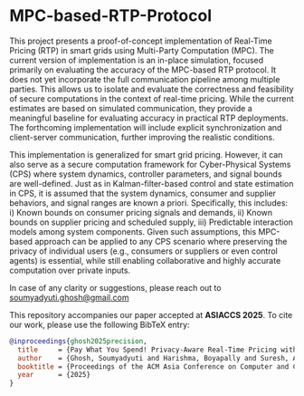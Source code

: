 # MPC-based-RTP-Protocol

This project presents a proof-of-concept implementation of Real-Time Pricing (RTP) in smart grids using Multi-Party Computation (MPC). The current version of implementation is an in-place simulation, focused primarily on evaluating the accuracy of the MPC-based RTP protocol. It does not yet incorporate the full communication pipeline among multiple parties. This allows us to isolate and evaluate the correctness and feasibility of secure computations in the context of real-time pricing. While the current estimates are based on simulated communication, they provide a meaningful baseline for evaluating accuracy in practical RTP deployments. The forthcoming implementation will include explicit synchronization and client-server communication, further improving the realistic conditions.

This implementation is generalized for smart grid pricing. However, it can also serve as a secure computation framework for Cyber-Physical Systems (CPS) where system dynamics, controller parameters, and signal bounds are well-defined. Just as in Kalman-filter-based control and state estimation in CPS, it is assumed that the system dynamics, consumer and supplier behaviors, and signal ranges are known a priori. Specifically, this includes: i) Known bounds on consumer pricing signals and demands, ii) Known bounds on supplier pricing and scheduled supply, iii) Predictable interaction models among system components. Given such assumptions, this MPC-based approach can be applied to any CPS scenario where preserving the privacy of individual users (e.g., consumers or suppliers or even control agents) is essential, while still enabling collaborative and highly accurate computation over private inputs. 

In case of any clarity or suggestions, please reach out to soumyadyuti.ghosh@gmail.com


This repository accompanies our paper accepted at **ASIACCS 2025**.
To cite our work, please use the following BibTeX entry:

```bibtex
@inproceedings{ghosh2025precision,
  title     = {Pay What You Spend! Privacy-Aware Real-Time Pricing with High Precision IEEE 754 Floating Point Division},
  author    = {Ghosh, Soumyadyuti and Harishma, Boyapally and Suresh, Ajith and Patra, Arpita and Mukhopadhyay, Debdeep and Dey, Soumyajit},
  booktitle = {Proceedings of the ACM Asia Conference on Computer and Communications Security (ASIACCS)},
  year      = {2025}
}
```
